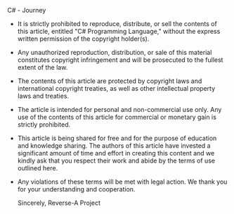 C# - Journey

- It is strictly prohibited to reproduce, distribute, or sell the contents of this article,
  entitled "C# Programming Language," without the express written permission of the copyright holder(s).
- Any unauthorized reproduction, distribution, or sale of this material constitutes copyright infringement and will be prosecuted to the fullest extent of the law.

- The contents of this article are protected by copyright laws and international copyright treaties, as well as other intellectual property laws and treaties.
- The article is intended for personal and non-commercial use only. Any use of the contents of this article for commercial or monetary gain is strictly prohibited.

- This article is being shared for free and for the purpose of education and knowledge sharing. The authors of this article have invested a significant amount of time     and effort in creating this content and we kindly ask that you respect their work and abide by the terms of use outlined here.

- Any violations of these terms will be met with legal action. We thank you for your understanding and cooperation.

  Sincerely,
  Reverse-A Project
